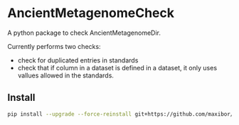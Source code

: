 # AncientMetagenomeCheck

A python package to check AncientMetagenomeDir.

Currently performs two checks:

- check for duplicated entries in standards
- check that if column in a dataset is defined in a dataset, it only uses vallues allowed in the standards.

## Install

```bash
pip install --upgrade --force-reinstall git+https://github.com/maxibor/ancientMetagenomeCheck.git
```